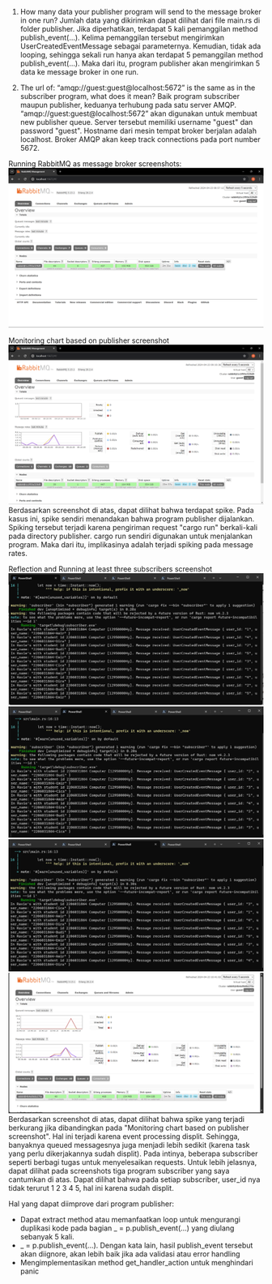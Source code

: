 1. How many data your publisher program will send to the message broker in one run? Jumlah data yang dikirimkan dapat dilihat dari file main.rs di folder publisher. Jika diperhatikan, terdapat 5 kali pemanggilan method publish_event(...). Kelima pemanggilan tersebut mengirimkan UserCreatedEventMessage sebagai parameternya. Kemudian, tidak ada looping, sehingga sekali run hanya akan terdapat 5 pemanggilan method publish_event(...). Maka dari itu, program publisher akan mengirimkan 5 data ke message broker in one run.


2. The url of: “amqp://guest:guest@localhost:5672” is the same as in the subscriber program, what does it mean? Baik program subscriber maupun publisher, keduanya terhubung pada satu server AMQP. “amqp://guest:guest@localhost:5672” akan digunakan untuk membuat new publisher queue. Server tersebut memiliki username "guest" dan password "guest". Hostname dari mesin tempat broker berjalan adalah localhost. Broker AMQP akan keep track connections pada port number 5672.

Running RabbitMQ as message broker screenshots:
![alt text](<images/image-0.png>)

Monitoring chart based on publisher screenshot
![alt text](images/image-6.png)
Berdasarkan screenshot di atas, dapat dilihat bahwa terdapat spike. Pada kasus ini, spike sendiri menandakan bahwa program publisher dijalankan. Spiking tersebut terjadi karena pengiriman request "cargo run" berkali-kali pada directory publisher. cargo run sendiri digunakan untuk menjalankan program. Maka dari itu, implikasinya adalah terjadi spiking pada message rates.

Reflection and Running at least three subscribers screenshot
![alt text](images/image-8.png)
![alt text](images/image-9.png)
![alt text](images/image-10.png)
![alt text](images/image-7.png)
Berdasarkan screenshot di atas, dapat dilihat bahwa spike yang terjadi berkurang jika dibandingkan pada "Monitoring chart based on publisher screenshot". Hal ini terjadi karena event processing displit. Sehingga, banyaknya queued messagesnya juga menjadi lebih sedikit (karena task yang perlu dikerjakannya sudah displit). Pada intinya, beberapa subscriber seperti berbagi tugas untuk menyelesaikan requests. Untuk lebih jelasnya, dapat dilihat pada screenshots tiga program subscriber yang saya cantumkan di atas. Dapat dilihat bahwa pada setiap subscriber, user_id nya tidak terurut 1 2 3 4 5, hal ini karena sudah displit.

Hal yang dapat diimprove dari program publisher:
- Dapat extract method atau memanfaatkan loop untuk mengurangi duplikasi kode pada bagian _ = p.publish_event(...) yang diulang sebanyak 5 kali.
- _ = p.publish_event(...). Dengan kata lain, hasil publish_event tersebut akan diignore, akan lebih baik jika ada validasi atau error handling
- Mengimplementasikan method get_handler_action untuk menghindari panic